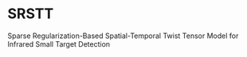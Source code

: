 # SRSTT
Sparse Regularization-Based Spatial-Temporal Twist Tensor Model for Infrared Small Target Detection
